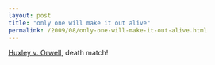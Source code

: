 ```yaml
---
layout: post
title: "only one will make it out alive"
permalink: /2009/08/only-one-will-make-it-out-alive.html
---
```


<p><a href="http://www.recombinantrecords.net/docs/2009-05-Amusing-Ourselves-to-Death.html" title="Personally, I found Amusing Ourselves to Death terribly boring.  Of course, I was trying to read it while watching American Idol, so...">Huxley v. Orwell</a>, death match!</p>


